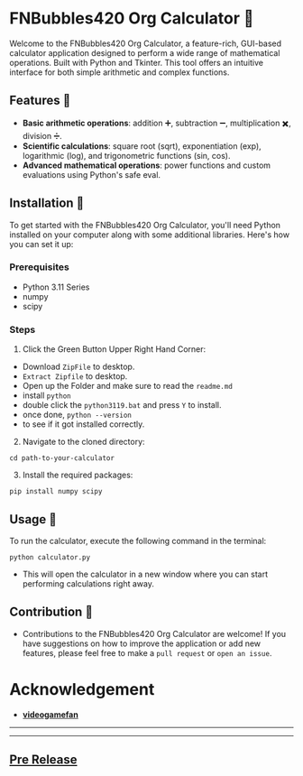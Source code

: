 # FNBubbles420 Org Calculator 🧮

Welcome to the FNBubbles420 Org Calculator, a feature-rich, GUI-based calculator application designed to perform a wide range of mathematical operations. Built with Python and Tkinter. This tool offers an intuitive interface for both simple arithmetic and complex functions.

## Features 🌟

- **Basic arithmetic operations**: addition ➕, subtraction ➖, multiplication ✖️, division ➗.
- **Scientific calculations**: square root (sqrt), exponentiation (exp), logarithmic (log), and trigonometric functions (sin, cos).
- **Advanced mathematical operations**: power functions and custom evaluations using Python's safe eval.

## Installation 🔧

To get started with the FNBubbles420 Org Calculator, you'll need Python installed on your computer along with some additional libraries. Here's how you can set it up:

### Prerequisites

- Python 3.11 Series
- numpy
- scipy

### Steps

1. Click the Green Button Upper Right Hand Corner:
- Download `ZipFile` to desktop.
- `Extract Zipfile` to desktop.
- Open up the Folder and make sure to read the `readme.md`
- install `python`
- double click the `python3119.bat` and press `Y` to install.
- once done, `python --version`
- to see if it got installed correctly.


2. Navigate to the cloned directory:

```
cd path-to-your-calculator
```

3. Install the required packages:

```
pip install numpy scipy
```

## Usage 🚀
To run the calculator, execute the following command in the terminal:

```
python calculator.py
```

- This will open the calculator in a new window where you can start performing calculations right away.

## Contribution 🤝

- Contributions to the FNBubbles420 Org Calculator are welcome! If you have suggestions on how to improve the application or add new features, please feel free to make a `pull request` or `open an issue`.


# Acknowledgement
- **[videogamefan](https://github.com/jpb1991)**

---
---


## [Pre Release](https://github.com/FNBUBBLES420-ORG/calculator/releases/tag/comingsoon)
